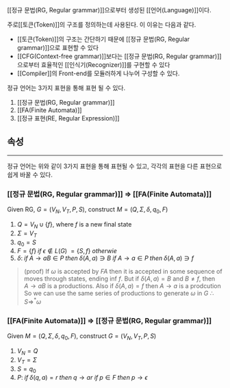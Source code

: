 [[정규 문법(RG, Regular grammar)]]으로부터 생성된 [[언어(Language)]]이다.

주로[[토큰(Token)]]의 구조를 정의하는데 사용된다. 이 이유는 다음과 같다.
+ [[토큰(Token)]]의 구조는 간단하기 때문에 [[정규 문법(RG, Regular grammar)]]으로 표현할 수 있다
+ [[CFG(Context-free grammar)]]보다는 [[정규 문법(RG, Regular grammar)]]으로부터 효율적인 [[인식기(Recognizer)]]를 구현할 수 있다
+ [[Compiler]]의 Front-end를 모듈러하게 나누어 구성할 수 있다.

정규 언어는 3가지 표현을 통해 표현 될 수 있다.
1. [[정규 문법(RG, Regular grammar)]]
2. [[FA(Finite Automata)]]
3. [[정규 표현(RE, Regular Expression)]]


## **속성**
---
정규 언어는 위와 같이 3가지 표현을 통해 표현될 수 있고, 각각의 표현을 다른 표현으로 쉽게 바꿀 수 있다.

### [[정규 문법(RG, Regular grammar)]] $\Rightarrow$ [[FA(Finite Automata)]]
Given RG, $G=(V_N, V_T, P, S)$, construct $M=(Q, \Sigma, \delta, q_0, F)$
1) $Q = V_N \cup \{f\}$, where $f$ is a new final state
2) $\Sigma = V_T$
3) $q_0 = S$
4) $F = \{f\} \; if \; \epsilon \notin L(G)$
        $= \{S, f\} \; otherwie$
5) $\delta: \; if \; A \rightarrow aB \in P \; then \; \delta(A, a) \ni B$
          $if \; A \rightarrow a \in P \; then \; \delta(A, a) \ni f$
> (proof) If $\omega$ is accepted by $FA$ then it is accepted in some sequence of moves through states, ending inf $f$.
> But if $\delta(A, a) = B$ and $B \neq f$, then $A \rightarrow aB$ is a productions.
> Also if $\delta(A, a) = f$ then $A \rightarrow a$ is a prodcution
> So we can use the same series of productions to generate $\omega$ in $G$
> 	$\therefore \; S \Rightarrow^* \omega$
> 	

### [[FA(Finite Automata)]] $\Rightarrow$ [[정규 문법(RG, Regular grammar)]]
Given $M=(Q, \Sigma, \delta, q_0, F)$, construct $G=(V_N, V_T, P, S)$
1) $V_N = Q$
2) $V_T = \Sigma$
3) $S = q_0$
4) $P: \; if \; \delta (q, a) = r \; then \; q \rightarrow ar$
           $if \; p \in F \; then \; p \rightarrow \epsilon$ 

